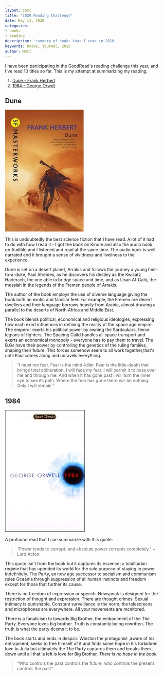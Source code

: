 ```yaml
---
layout: post
title: "2020 Reading Challenge"
date: May 11, 2020
categories:
- books
- reading
description: 'summary of books that I read in 2020'
keywords: books, journal, 2020
author: Matt
---
```


I have been participating in the GoodRead's reading challenge this year, and I've read 10 titles so far.
This is my attempt at summarizing my reading.

1. [Dune - Frank Herbert](#dune)
2. [1984 - George Orwell](#1984)


## Dune

![dune-cover][dune-cover]

This is undoubtedly the best science fiction that I have read. A lot of it had to do with how I read it - I got the book on Kindle and also the audio book on Audible and I listened and read at the same time. The audio book is well narrated and it brought a sense of vividness and liveliness to the experience.

Dune is set on a desert planet, Arrakis and follows the journey a young heir-to-a-duke, Paul Atreides, as he discovers
his destiny as the Kwisatz Haderach, the one able to bridge space and time, and as Lisan Al-Gaib, the messiah in the legends of the Fremen people of Arrakis.

The author of the book employs the use of diverse language giving the book both an exotic and familiar feel. For example, the Fremen are desert dwellers and their language borrows heavily from Arabic, almost drawing a parallel to the deserts of North Africa and Middle East.

The book blends political, economical and religious ideologies, expressing how each exert influences in defining the reality of the space age empire. The emperor exerts his political power by owning the Sardaukars, fierce legions of fighters. The Spacing Guild handles all space transport and exerts an economical monopoly - everyone has to pay them to travel. The B.Gs have their power by controlling the genetics of the ruling families, shaping their future.
This forces somehow seem to all work together,that's until Paul comes along and unravels everything.

> “I must not fear. Fear is the mind-killer. Fear is the little-death that brings total obliteration. I will face my  fear. I will permit it to pass over me and through me. And when it has gone past I will turn the inner eye to see its path. Where the fear has gone there will be nothing. Only I will remain.”


## 1984

![1984-cover][1984-cover]

A profound read that I can summarize with this quote:

> “Power tends to corrupt, and absolute power corrupts completely." ~ Lord Acton

This quote isn't from the book but it captures its essence; a totalitarian regime that has upended its world for the
sole purpose of staying in power indefinitely. The Party, an new age successor to socialism and communism rules Oceania
 through suppression of all human instincts and freedom except for those that further its cause.

There is no freedom of expression or speech. Newspeak is designed for the restriction of thought and expression. 
There are thought crimes. Sexual intimacy is punishable. 
Constant surveillance is the norm, the telescreens and microphones are everywhere. All your movements are monitored.

There is a fanaticism to towards Big Brother, the embodiment of the The Party. 
Everyone loves big brother. Truth is constantly being rewritten. The truth is what the party deems it to be.

The book starts and ends in despair. Winston the protagonist ,aware of his entrapment, 
seeks to free himself of it and finds some hope in his forbidden love to Julia but 
ultimately the The Party captures them and breaks them down until all that is left is 
love for Big Brother. _There is no hope in the book._

> “Who controls the past controls the future; who controls the present controls the past"


[dune-cover]: /images/dune-cover.jpg
[1984-cover]: /images/1984-cover.jpg
